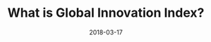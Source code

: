---
layout: post
title:  What is Global Innovation Index?
date:   2018-03-17
image:  gii-banner.png
tags:   Data Visualization
involvement: I worked on a team of 3 developers/designers to build this data viz for the course INFO 3300 Data-Driven Web Applications
tools: Sketch, d3.js
challenge: We aimed to create three **static** data visualizations that communicated the relationship between political regime and a nation's capacity for innovation. 
outcome: View the final project <a href="GII/GIIDataViz-index.html">here</a>.
description: I worked on a team of 3 developers/designers to build this data viz for the course INFO 3300 Data-Driven Web Applications. We aimed to create three static data visualizations that communicated the relationship between political regime and a nation's capacity for innovation. 
---